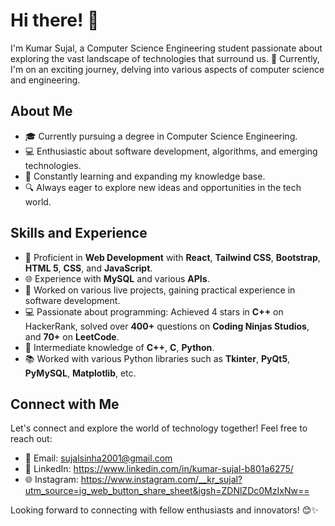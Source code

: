 # Hi there! 👋

I'm Kumar Sujal, a Computer Science Engineering student passionate about exploring the vast landscape of technologies that surround us. 🌟 Currently, I'm on an exciting journey, delving into various aspects of computer science and engineering.

## About Me
- 🎓 Currently pursuing a degree in Computer Science Engineering.
- 💻 Enthusiastic about software development, algorithms, and emerging technologies.
- 🌱 Constantly learning and expanding my knowledge base.
- 🔍 Always eager to explore new ideas and opportunities in the tech world.

## Skills and Experience
- 🚀 Proficient in **Web Development** with **React**, **Tailwind CSS**, **Bootstrap**, **HTML 5**, **CSS**, and **JavaScript**.
- 🌐 Experience with **MySQL** and various **APIs**.
- 💼 Worked on various live projects, gaining practical experience in software development.
- 💻 Passionate about programming: Achieved 4 stars in **C++** on HackerRank, solved over **400+** questions on **Coding Ninjas Studios**, and **70+** on **LeetCode**.
- 🐍 Intermediate knowledge of **C++**, **C**, **Python**.
- 📚 Worked with various Python libraries such as **Tkinter**, **PyQt5**, **PyMySQL**, **Matplotlib**, etc.

## Connect with Me
Let's connect and explore the world of technology together! Feel free to reach out:

- 📧 Email: sujalsinha2001@gmail.com
- 💼 LinkedIn: https://www.linkedin.com/in/kumar-sujal-b801a6275/
- 🌐 Instagram: https://www.instagram.com/__kr_sujal?utm_source=ig_web_button_share_sheet&igsh=ZDNlZDc0MzIxNw==

Looking forward to connecting with fellow enthusiasts and innovators! 😊✨
